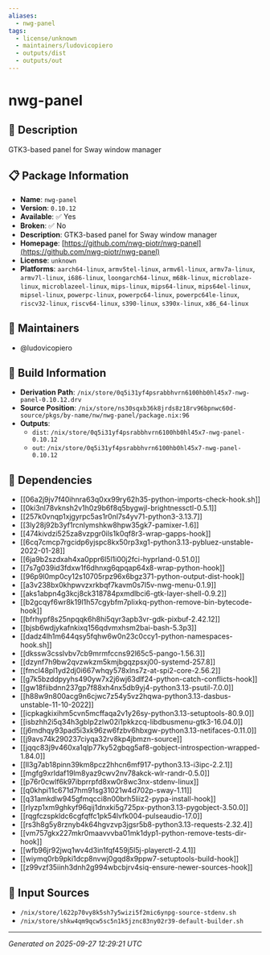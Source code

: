 ```yaml
---
aliases:
  - nwg-panel
tags:
  - license/unknown
  - maintainers/ludovicopiero
  - outputs/dist
  - outputs/out
---
```


# nwg-panel

## 📝 Description

GTK3-based panel for Sway window manager

## 📋 Package Information

- **Name**: `nwg-panel`
- **Version**: `0.10.12`
- **Available**: ✅ Yes
- **Broken**: ✅ No
- **Description**: GTK3-based panel for Sway window manager
- **Homepage**: [https://github.com/nwg-piotr/nwg-panel](https://github.com/nwg-piotr/nwg-panel)
- **License**: `unknown`
- **Platforms**: `aarch64-linux`, `armv5tel-linux`, `armv6l-linux`, `armv7a-linux`, `armv7l-linux`, `i686-linux`, `loongarch64-linux`, `m68k-linux`, `microblaze-linux`, `microblazeel-linux`, `mips-linux`, `mips64-linux`, `mips64el-linux`, `mipsel-linux`, `powerpc-linux`, `powerpc64-linux`, `powerpc64le-linux`, `riscv32-linux`, `riscv64-linux`, `s390-linux`, `s390x-linux`, `x86_64-linux`
## 👥 Maintainers

- @ludovicopiero


## 🔧 Build Information

- **Derivation Path**: `/nix/store/0q5i31yf4psrabbhvrn6100hb0hl45x7-nwg-panel-0.10.12.drv`
- **Source Position**: `/nix/store/ns30sqxb36k8jrds8z18rv96bpnwc60d-source/pkgs/by-name/nw/nwg-panel/package.nix:96`
- **Outputs**:
  - `dist`:  `/nix/store/0q5i31yf4psrabbhvrn6100hb0hl45x7-nwg-panel-0.10.12`
  - `out`:  `/nix/store/0q5i31yf4psrabbhvrn6100hb0hl45x7-nwg-panel-0.10.12`

## 🔗 Dependencies

- [[06a2j9jv7f40ihnra63q0xx99ry62h35-python-imports-check-hook.sh]]
- [[0ki3nl78vknsh2v1h0z9b6f8q5bygwjl-brightnessctl-0.5.1]]
- [[257k0vnqp1xjgyrpc5as1r0nl7s4yv71-python3-3.13.7]]
- [[3ly28j92b3yf1rcnlymshkw8hpw35gk7-pamixer-1.6]]
- [[474kivdzi525za8vzpgr0ils1k0qf8r3-wrap-gapps-hook]]
- [[6cq7cmcp7rgcidp6yjspc8kx50rp3xg1-python3.13-pybluez-unstable-2022-01-28]]
- [[6ja9b2szdxah4xa0ppr6l5l1i00j2fci-hyprland-0.51.0]]
- [[7s7g039id3fdxw1f6dhnxg6qpqap64x8-wrap-python-hook]]
- [[96p9l0mp0cy12s10705rpz96x6bgz371-python-output-dist-hook]]
- [[a3v238bx0khpwvzxrkbqf7kavm0s7l5v-nwg-menu-0.1.9]]
- [[aks1abpn4g3kcj8ck318784pxmdlbci6-gtk-layer-shell-0.9.2]]
- [[b2gcqyf6wr8k19l1h57cgybfm7plixkq-python-remove-bin-bytecode-hook]]
- [[bfrhypf8s25npqqk6h8hi5qyr3apb3vr-gdk-pixbuf-2.42.12]]
- [[bjsb6wdjykafnkixq156qdvmxhsm2bai-bash-5.3p3]]
- [[dadz4lh1m644qsy5fqhw6w0n23c0ccy1-python-namespaces-hook.sh]]
- [[dkssw3csslvbv7cb9mrmfccns92l65c5-pango-1.56.3]]
- [[dzynf7h9bw2qvzwkzm5kmjbgqzpsxj00-systemd-257.8]]
- [[fmcl48pl1yd2dj0i667whqy578xlns7z-at-spi2-core-2.56.2]]
- [[g7k5bzddpyyhs490yw7x2j6wj63dlf24-python-catch-conflicts-hook]]
- [[gw18fiibdnn237gp7f88xh4nx5db9yj4-python3.13-psutil-7.0.0]]
- [[h88w9n800acg9n6cjwc7z54y5vz2hqwa-python3.13-dasbus-unstable-11-10-2022]]
- [[icpkagkixihm5cvn5mcffaqa2v1y26sy-python3.13-setuptools-80.9.0]]
- [[isbzhh2i5q34h3gblp2zlw02i1pkkzcq-libdbusmenu-gtk3-16.04.0]]
- [[j6mdhqy93pad5i3xk96zw6fzbv6hbxgw-python3.13-netifaces-0.11.0]]
- [[j9avs74k290237ciyqa32rv8kp4jbmzn-source]]
- [[jqqc83j9v460xa1qlp77ky52gbqg5af8-gobject-introspection-wrapped-1.84.0]]
- [[ll3g7ab18pinn39km8pcz2hhcn6mf917-python3.13-i3ipc-2.2.1]]
- [[mgfg9xrldaf19lm8yaz9cwv2nv78akck-wlr-randr-0.5.0]]
- [[p76r0cwlf6k97ibprrpfd8xw0r8wc3nx-stdenv-linux]]
- [[q0khpi11c671d7hm91sg31021w4d702p-sway-1.11]]
- [[q31amkdlw945gfmqcci8n00brh5liiz2-pypa-install-hook]]
- [[rlyzp1xm9ghkyf96qij1dnxki5g725px-python3.13-pygobject-3.50.0]]
- [[rqgfczspkldc6cgfqffc1pk54lvfk004-pulseaudio-17.0]]
- [[rs3h8g5y8rznyb4k64hgvzvp3jgsr5b8-python3.13-requests-2.32.4]]
- [[vm757gkx227mkr0maavvvba01mk1dyp1-python-remove-tests-dir-hook]]
- [[wfb96jr92jwq1wv4d3in1fqf459j5l5j-playerctl-2.4.1]]
- [[wiymq0rb9pki1dcp8nvwj0gqd8x9ppw7-setuptools-build-hook]]
- [[z99vzf35iinh3dnh2g994wbcbjrv4siq-ensure-newer-sources-hook]]

## 📁 Input Sources

- `/nix/store/l622p70vy8k5sh7y5wizi5f2mic6ynpg-source-stdenv.sh`
- `/nix/store/shkw4qm9qcw5sc5n1k5jznc83ny02r39-default-builder.sh`

---
*Generated on 2025-09-27 12:29:21 UTC*
